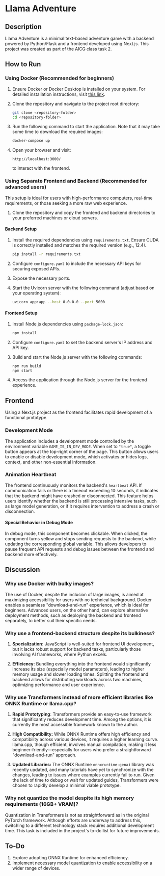 # Llama Adventure

## Description

Llama Adventure is a minimal text-based adventure game with a backend powered by Python/Flask and a frontend developed using Next.js. This project was created as part of the AICG class task 2.

## How to Run

### Using Docker (Recommended for beginners)

1. Ensure Docker or Docker Desktop is installed on your system. For detailed installation instructions, visit [this link](https://docs.docker.com/get-started/get-docker/).

2. Clone the repository and navigate to the project root directory:

   ```bash
   git clone <repository-folder>
   cd <repository-folder>
   ```

3. Run the following command to start the application. Note that it may take some time to download the required images:

   ```bash
   docker-compose up
   ```

4. Open your browser and visit:

   ```
   http://localhost:3000/
   ```

   to interact with the frontend.

### Using Separate Frontend and Backend (Recommended for advanced users)

This setup is ideal for users with high-performance computers, real-time requirements, or those seeking a more raw web experience.

1. Clone the repository and copy the frontend and backend directories to your preferred machines or cloud servers.

#### Backend Setup

1. Install the required dependencies using `requirements.txt`. Ensure CUDA is correctly installed and matches the required version (e.g., 12.4).

   ```bash
   pip install -r requirements.txt
   ```

2. Configure `configure.yaml` to include the necessary API keys for securing exposed APIs.

3. Expose the necessary ports.

4. Start the Uvicorn server with the following command (adjust based on your operating system):

   ```bash
   uvicorn app:app --host 0.0.0.0 --port 5000
   ```

#### Frontend Setup

1. Install Node.js dependencies using `package-lock.json`:

   ```bash
   npm install
   ```

2. Configure `configure.yaml` to set the backend server's IP address and API key.

3. Build and start the Node.js server with the following commands:

   ```bash
   npm run build
   npm start
   ```

4. Access the application through the Node.js server for the frontend experience.

## Frontend

Using a Next.js project as the frontend facilitates rapid development of a functional prototype.

### Development Mode

The application includes a development mode controlled by the environment variable `GAME_IS_IN_DEV_MODE`. When set to `"true"`, a toggle button appears at the top-right corner of the page. This button allows users to enable or disable development mode, which activates or hides logs, context, and other non-essential information.

### Animation Heartbeat

The frontend continuously monitors the backend's `heartbeat` API. If communication fails or there is a timeout exceeding 10 seconds, it indicates that the backend might have crashed or disconnected. This feature helps users identify whether the backend is still processing intensive tasks, such as large model generation, or if it requires intervention to address a crash or disconnection.

#### Special Behavior in Debug Mode

In debug mode, this component becomes clickable. When clicked, the component turns yellow and stops sending requests to the backend, while updating the corresponding global variable. This allows developers to pause frequent API requests and debug issues between the frontend and backend more effectively.

## Discussion

### Why use Docker with bulky images?

The use of Docker, despite the inclusion of large images, is aimed at maximizing accessibility for users with no technical background. Docker enables a seamless "download-and-run" experience, which is ideal for beginners. Advanced users, on the other hand, can explore alternative deployment methods, such as deploying the backend and frontend separately, to better suit their specific needs.

### Why use a frontend-backend structure despite its bulkiness?

1. **Specialization:** JavaScript is well-suited for frontend UI development, but it lacks robust support for backend tasks, particularly those involving AI frameworks, where Python excels.

2. **Efficiency:** Bundling everything into the frontend would significantly increase its size (especially model parameters), leading to higher memory usage and slower loading times. Splitting the frontend and backend allows for distributing workloads across two machines, optimizing performance and user experience.

### Why use Transformers instead of more efficient libraries like ONNX Runtime or llama.cpp?

1. **Rapid Prototyping:** Transformers provide an easy-to-use framework that significantly reduces development time. Among the options, it is currently the most accessible framework known to the author.

2. **High Compatibility:** While ONNX Runtime offers high efficiency and compatibility across various devices, it requires a higher learning curve. llama.cpp, though efficient, involves manual compilation, making it less beginner-friendly—especially for users who prefer a straightforward "download-and-run" approach.

3. **Updated Libraries:** The ONNX Runtime `onnxruntime-genai` library was recently updated, and many tutorials have yet to synchronize with the changes, leading to issues where examples currently fail to run. Given the lack of time to debug or wait for updated guides, Transformers were chosen to rapidly develop a minimal viable prototype.

### Why not quantize the model despite its high memory requirements (16GB+ VRAM)?

Quantization in Transformers is not as straightforward as in the original PyTorch framework. Although efforts are underway to address this, switching to a different technology stack requires additional development time. This task is included in the project's to-do list for future improvements.

## To-Do

1. Explore adopting ONNX Runtime for enhanced efficiency.
2. Implement necessary model quantization to enable accessibility on a wider range of devices.

